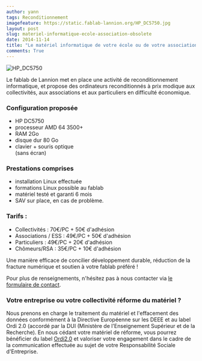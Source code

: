 ```yaml
---
author: yann
tags: Reconditionnement
imagefeature: https://static.fablab-lannion.org/HP_DC5750.jpg
layout: post
slug: materiel-informatique-ecole-association-obsolete
date: 2014-11-14
title: "Le matériel informatique de votre école ou de votre association est obsolète ?"
comments: True
---
```

![HP_DC5750](https://static.fablab-lannion.org/HP_DC5750-300x300.jpg)

Le fablab de Lannion met en place une activité de reconditionnement
informatique, et propose des ordinateurs reconditionnés à prix modique aux
collectivités, aux associations et aux particuliers en difficulté économique.

### Configuration proposée

- HP DC5750  
- processeur AMD 64 3500+  
- RAM 2Go  
- disque dur 80 Go  
- clavier + souris optique  
(sans écran)

### Prestations comprises

- installation Linux effectuée  
- formations Linux possible au fablab  
- matériel testé et garanti 6 mois  
- SAV sur place, en cas de problème.

### Tarifs :

  * Collectivités : 70€/PC + 50€ d'adhésion
  * Associations / ESS : 49€/PC + 50€ d'adhésion
  * Particuliers : 49€/PC + 20€ d'adhésion
  * Chômeurs/RSA : 35€/PC + 10€ d'adhésion

Une manière efficace de concilier développement durable, réduction de la
fracture numérique et soutien à votre fablab préféré !

Pour plus de renseignements, n'hésitez pas à nous contacter via [le formulaire
de contact](/contact).

### Votre entreprise ou votre collectivité réforme du matériel ?

Nous prenons en charge le traitement du matériel et l'effacement des données
conformément à la Directive Européenne sur les DEEE et au label Ordi 2.0
(accordé par la DUI (Ministère de l'Enseignement Supérieur et de la
Recherche). En nous cédant votre matériel de réforme, vous pourrez bénéficier
du label [Ordi2.0](https://www.ordi2-0.fr) et valoriser votre engagement dans
le cadre de la communication effectuée au sujet de votre Responsabilité
Sociale d'Entreprise.


